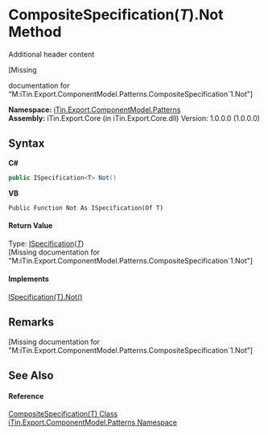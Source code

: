 # CompositeSpecification(*T*).Not Method 
Additional header content 

\[Missing <summary> documentation for "M:iTin.Export.ComponentModel.Patterns.CompositeSpecification`1.Not"\]

**Namespace:**&nbsp;<a href="N_iTin_Export_ComponentModel_Patterns">iTin.Export.ComponentModel.Patterns</a><br />**Assembly:**&nbsp;iTin.Export.Core (in iTin.Export.Core.dll) Version: 1.0.0.0 (1.0.0.0)

## Syntax

**C#**<br />
``` C#
public ISpecification<T> Not()
```

**VB**<br />
``` VB
Public Function Not As ISpecification(Of T)
```


#### Return Value
Type: <a href="T_iTin_Export_ComponentModel_Patterns_ISpecification_1">ISpecification</a>(<a href="T_iTin_Export_ComponentModel_Patterns_CompositeSpecification_1">*T*</a>)<br />\[Missing <returns> documentation for "M:iTin.Export.ComponentModel.Patterns.CompositeSpecification`1.Not"\]

#### Implements
<a href="M_iTin_Export_ComponentModel_Patterns_ISpecification_1_Not">ISpecification(T).Not()</a><br />

## Remarks
\[Missing <remarks> documentation for "M:iTin.Export.ComponentModel.Patterns.CompositeSpecification`1.Not"\]

## See Also


#### Reference
<a href="T_iTin_Export_ComponentModel_Patterns_CompositeSpecification_1">CompositeSpecification(T) Class</a><br /><a href="N_iTin_Export_ComponentModel_Patterns">iTin.Export.ComponentModel.Patterns Namespace</a><br />